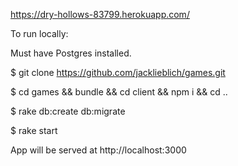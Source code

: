https://dry-hollows-83799.herokuapp.com/

To run locally:

Must have Postgres installed.

$ git clone https://github.com/jacklieblich/games.git

$ cd games && bundle && cd client && npm i && cd ..

$ rake db:create db:migrate

$ rake start

App will be served at http://localhost:3000
